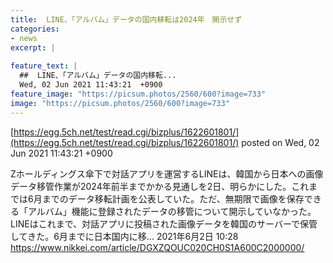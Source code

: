 ```yaml
---
title:  LINE、「アルバム」データの国内移転は2024年　開示せず  
categories:
- news
excerpt: |
  
feature_text: |
  ##  LINE、「アルバム」データの国内移転...
  Wed, 02 Jun 2021 11:43:21  +0900
feature_image: "https://picsum.photos/2560/600?image=733"
image: "https://picsum.photos/2560/600?image=733"
---
```


[https://egg.5ch.net/test/read.cgi/bizplus/1622601801/](https://egg.5ch.net/test/read.cgi/bizplus/1622601801/)
posted on Wed, 02 Jun 2021 11:43:21  +0900

<!--more-->

Zホールディングス傘下で対話アプリを運営するLINEは、韓国から日本への画像データ移管作業が2024年前半までかかる見通しを2日、明らかにした。これまでは6月までのデータ移転計画を公表していた。ただ、無期限で画像を保存できる「アルバム」機能に登録されたデータの移管について開示していなかった。 LINEはこれまで、対話アプリに投稿された画像データを韓国のサーバーで保管してきた。6月までに日本国内に移... 2021年6月2日 10:28 https://www.nikkei.com/article/DGXZQOUC020CH0S1A600C2000000/
